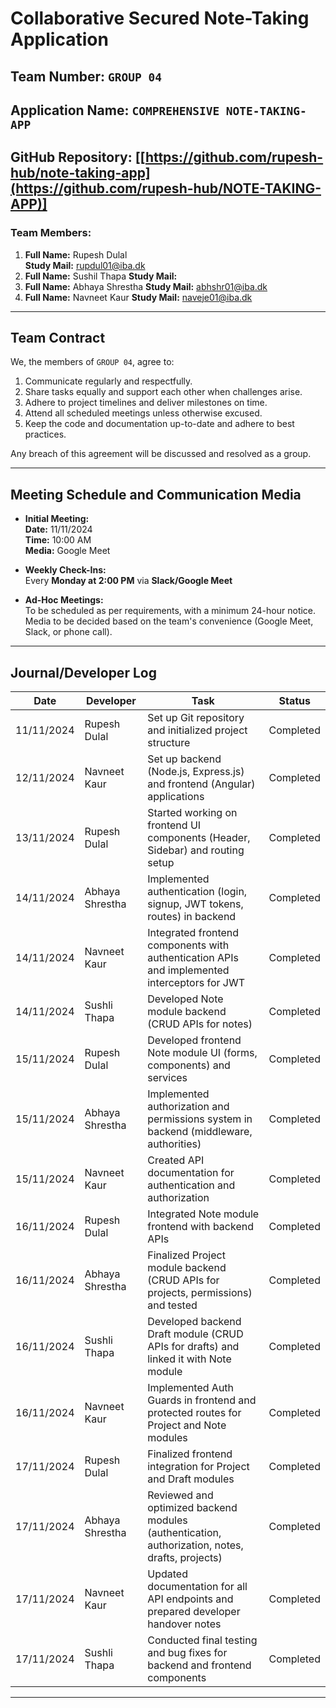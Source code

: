 # Collaborative Secured Note-Taking Application

## Team Number: `GROUP 04`

## Application Name: `COMPREHENSIVE NOTE-TAKING-APP`

## GitHub Repository: [[https://github.com/rupesh-hub/note-taking-app](https://github.com/rupesh-hub/NOTE-TAKING-APP)]

### Team Members:
1. **Full Name:** Rupesh Dulal  
   **Study Mail:** rupdul01@iba.dk
2. **Full Name:** Sushil Thapa
   **Study Mail:** 
3. **Full Name:** Abhaya Shrestha
   **Study Mail:** abhshr01@iba.dk
4. **Full Name:** Navneet Kaur
   **Study Mail:** naveje01@iba.dk

---

## Team Contract
We, the members of `GROUP 04`, agree to:
1. Communicate regularly and respectfully.
2. Share tasks equally and support each other when challenges arise.
3. Adhere to project timelines and deliver milestones on time.
4. Attend all scheduled meetings unless otherwise excused.
5. Keep the code and documentation up-to-date and adhere to best practices.

Any breach of this agreement will be discussed and resolved as a group.

---

## Meeting Schedule and Communication Media

- **Initial Meeting:**  
  **Date:** 11/11/2024  
  **Time:** 10:00 AM  
  **Media:** Google Meet  

- **Weekly Check-Ins:**  
  Every **Monday at 2:00 PM** via **Slack/Google Meet**  

- **Ad-Hoc Meetings:**  
  To be scheduled as per requirements, with a minimum 24-hour notice.  
  Media to be decided based on the team's convenience (Google Meet, Slack, or phone call).

---

## Journal/Developer Log

| **Date**      | **Developer**       | **Task**                                                 | **Status**        |
|---------------|---------------------|----------------------------------------------------------|-------------------|
| 11/11/2024    | Rupesh Dulal        | Set up Git repository and initialized project structure  | Completed         |
| 12/11/2024    | Navneet Kaur        | Set up backend (Node.js, Express.js) and frontend (Angular) applications | Completed         |
| 13/11/2024    | Rupesh Dulal        | Started working on frontend UI components (Header, Sidebar) and routing setup | Completed         |
| 14/11/2024    | Abhaya Shrestha     | Implemented authentication (login, signup, JWT tokens, routes) in backend | Completed         |
| 14/11/2024    | Navneet Kaur        | Integrated frontend components with authentication APIs and implemented interceptors for JWT | Completed         |
| 14/11/2024    | Sushli Thapa        | Developed Note module backend (CRUD APIs for notes)      | Completed         |
| 15/11/2024    | Rupesh Dulal        | Developed frontend Note module UI (forms, components) and services | Completed         |
| 15/11/2024    | Abhaya Shrestha     | Implemented authorization and permissions system in backend (middleware, authorities) | Completed         |
| 15/11/2024    | Navneet Kaur        | Created API documentation for authentication and authorization | Completed         |
| 16/11/2024    | Rupesh Dulal        | Integrated Note module frontend with backend APIs        | Completed         |
| 16/11/2024    | Abhaya Shrestha     | Finalized Project module backend (CRUD APIs for projects, permissions) and tested | Completed         |
| 16/11/2024    | Sushli Thapa        | Developed backend Draft module (CRUD APIs for drafts) and linked it with Note module | Completed         |
| 16/11/2024    | Navneet Kaur        | Implemented Auth Guards in frontend and protected routes for Project and Note modules | Completed         |
| 17/11/2024    | Rupesh Dulal        | Finalized frontend integration for Project and Draft modules | Completed         |
| 17/11/2024    | Abhaya Shrestha     | Reviewed and optimized backend modules (authentication, authorization, notes, drafts, projects) | Completed         |
| 17/11/2024    | Navneet Kaur        | Updated documentation for all API endpoints and prepared developer handover notes | Completed         |
| 17/11/2024    | Sushli Thapa        | Conducted final testing and bug fixes for backend and frontend components | Completed         |

---

